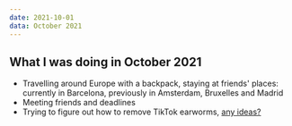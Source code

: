 ```yaml
---
date: 2021-10-01
data: October 2021
---
```


## What I was doing in October 2021

- Travelling around Europe with a backpack, staying at friends' places: currently in Barcelona, previously in Amsterdam, Bruxelles and Madrid
- Meeting friends and deadlines
- Trying to figure out how to remove TikTok earworms, [any ideas?](mailto:vlad@nsu.ro?subject=About%20how%20to%20remove%20TikTok%20earworms...)
